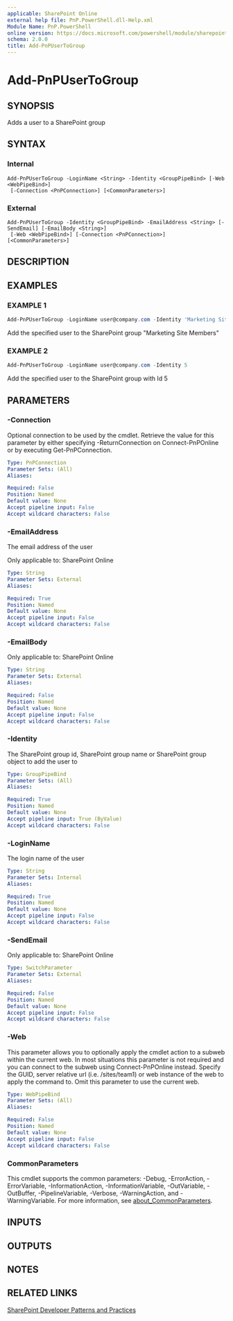 ```yaml
---
applicable: SharePoint Online
external help file: PnP.PowerShell.dll-Help.xml
Module Name: PnP.PowerShell
online version: https://docs.microsoft.com/powershell/module/sharepoint-pnp/add-pnpusertogroup
schema: 2.0.0
title: Add-PnPUserToGroup
---
```


# Add-PnPUserToGroup

## SYNOPSIS
Adds a user to a SharePoint group

## SYNTAX

### Internal
```
Add-PnPUserToGroup -LoginName <String> -Identity <GroupPipeBind> [-Web <WebPipeBind>]
 [-Connection <PnPConnection>] [<CommonParameters>]
```

### External
```
Add-PnPUserToGroup -Identity <GroupPipeBind> -EmailAddress <String> [-SendEmail] [-EmailBody <String>]
 [-Web <WebPipeBind>] [-Connection <PnPConnection>] [<CommonParameters>]
```

## DESCRIPTION

## EXAMPLES

### EXAMPLE 1
```powershell
Add-PnPUserToGroup -LoginName user@company.com -Identity 'Marketing Site Members'
```

Add the specified user to the SharePoint group "Marketing Site Members"

### EXAMPLE 2
```powershell
Add-PnPUserToGroup -LoginName user@company.com -Identity 5
```

Add the specified user to the SharePoint group with Id 5

## PARAMETERS

### -Connection
Optional connection to be used by the cmdlet. Retrieve the value for this parameter by either specifying -ReturnConnection on Connect-PnPOnline or by executing Get-PnPConnection.

```yaml
Type: PnPConnection
Parameter Sets: (All)
Aliases:

Required: False
Position: Named
Default value: None
Accept pipeline input: False
Accept wildcard characters: False
```

### -EmailAddress
The email address of the user

Only applicable to: SharePoint Online

```yaml
Type: String
Parameter Sets: External
Aliases:

Required: True
Position: Named
Default value: None
Accept pipeline input: False
Accept wildcard characters: False
```

### -EmailBody

Only applicable to: SharePoint Online

```yaml
Type: String
Parameter Sets: External
Aliases:

Required: False
Position: Named
Default value: None
Accept pipeline input: False
Accept wildcard characters: False
```

### -Identity
The SharePoint group id, SharePoint group name or SharePoint group object to add the user to

```yaml
Type: GroupPipeBind
Parameter Sets: (All)
Aliases:

Required: True
Position: Named
Default value: None
Accept pipeline input: True (ByValue)
Accept wildcard characters: False
```

### -LoginName
The login name of the user

```yaml
Type: String
Parameter Sets: Internal
Aliases:

Required: True
Position: Named
Default value: None
Accept pipeline input: False
Accept wildcard characters: False
```

### -SendEmail

Only applicable to: SharePoint Online

```yaml
Type: SwitchParameter
Parameter Sets: External
Aliases:

Required: False
Position: Named
Default value: None
Accept pipeline input: False
Accept wildcard characters: False
```

### -Web
This parameter allows you to optionally apply the cmdlet action to a subweb within the current web. In most situations this parameter is not required and you can connect to the subweb using Connect-PnPOnline instead. Specify the GUID, server relative url (i.e. /sites/team1) or web instance of the web to apply the command to. Omit this parameter to use the current web.

```yaml
Type: WebPipeBind
Parameter Sets: (All)
Aliases:

Required: False
Position: Named
Default value: None
Accept pipeline input: False
Accept wildcard characters: False
```

### CommonParameters
This cmdlet supports the common parameters: -Debug, -ErrorAction, -ErrorVariable, -InformationAction, -InformationVariable, -OutVariable, -OutBuffer, -PipelineVariable, -Verbose, -WarningAction, and -WarningVariable. For more information, see [about_CommonParameters](http://go.microsoft.com/fwlink/?LinkID=113216).

## INPUTS

## OUTPUTS

## NOTES

## RELATED LINKS

[SharePoint Developer Patterns and Practices](https://aka.ms/sppnp)